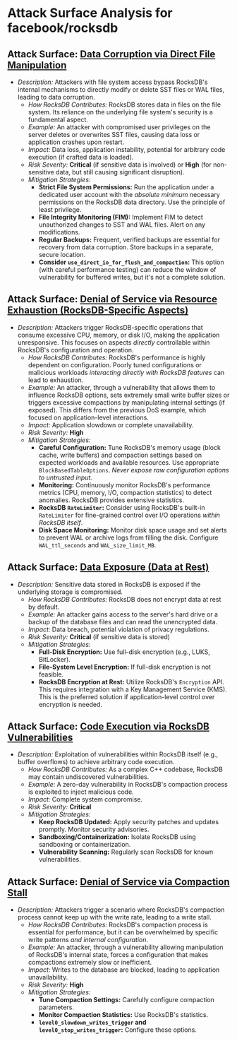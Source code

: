 # Attack Surface Analysis for facebook/rocksdb

## Attack Surface: [Data Corruption via Direct File Manipulation](./attack_surfaces/data_corruption_via_direct_file_manipulation.md)

*   *Description:* Attackers with file system access bypass RocksDB's internal mechanisms to directly modify or delete SST files or WAL files, leading to data corruption.
    *   *How RocksDB Contributes:* RocksDB stores data in files on the file system. Its reliance on the underlying file system's security is a fundamental aspect.
    *   *Example:* An attacker with compromised user privileges on the server deletes or overwrites SST files, causing data loss or application crashes upon restart.
    *   *Impact:* Data loss, application instability, potential for arbitrary code execution (if crafted data is loaded).
    *   *Risk Severity:* **Critical** (if sensitive data is involved) or **High** (for non-sensitive data, but still causing significant disruption).
    *   *Mitigation Strategies:*
        *   **Strict File System Permissions:** Run the application under a dedicated user account with the *absolute minimum* necessary permissions on the RocksDB data directory. Use the principle of least privilege.
        *   **File Integrity Monitoring (FIM):** Implement FIM to detect unauthorized changes to SST and WAL files. Alert on any modifications.
        *   **Regular Backups:** Frequent, verified backups are essential for recovery from data corruption. Store backups in a separate, secure location.
        *   **Consider `use_direct_io_for_flush_and_compaction`:** This option (with careful performance testing) can reduce the window of vulnerability for buffered writes, but it's not a complete solution.

## Attack Surface: [Denial of Service via Resource Exhaustion (RocksDB-Specific Aspects)](./attack_surfaces/denial_of_service_via_resource_exhaustion__rocksdb-specific_aspects_.md)

*   *Description:* Attackers trigger RocksDB-specific operations that consume excessive CPU, memory, or disk I/O, making the application unresponsive. This focuses on aspects *directly* controllable within RocksDB's configuration and operation.
    *   *How RocksDB Contributes:* RocksDB's performance is highly dependent on configuration. Poorly tuned configurations or malicious workloads *interacting directly with RocksDB features* can lead to exhaustion.
    *   *Example:* An attacker, through a vulnerability that allows them to influence RocksDB options, sets extremely small write buffer sizes or triggers excessive compactions by manipulating internal settings (if exposed).  This differs from the previous DoS example, which focused on application-level interactions.
    *   *Impact:* Application slowdown or complete unavailability.
    *   *Risk Severity:* **High**
    *   *Mitigation Strategies:*
        *   **Careful Configuration:** Tune RocksDB's memory usage (block cache, write buffers) and compaction settings based on expected workloads and available resources. Use appropriate `BlockBasedTableOptions`. *Never expose raw configuration options to untrusted input.*
        *   **Monitoring:** Continuously monitor RocksDB's performance metrics (CPU, memory, I/O, compaction statistics) to detect anomalies. RocksDB provides extensive statistics.
        *   **RocksDB `RateLimiter`:** Consider using RocksDB's built-in `RateLimiter` for fine-grained control over I/O operations *within RocksDB itself*.
        *   **Disk Space Monitoring:** Monitor disk space usage and set alerts to prevent WAL or archive logs from filling the disk. Configure `WAL_ttl_seconds` and `WAL_size_limit_MB`.

## Attack Surface: [Data Exposure (Data at Rest)](./attack_surfaces/data_exposure__data_at_rest_.md)

*   *Description:* Sensitive data stored in RocksDB is exposed if the underlying storage is compromised.
    *   *How RocksDB Contributes:* RocksDB does not encrypt data at rest by default.
    *   *Example:* An attacker gains access to the server's hard drive or a backup of the database files and can read the unencrypted data.
    *   *Impact:* Data breach, potential violation of privacy regulations.
    *   *Risk Severity:* **Critical** (if sensitive data is stored)
    *   *Mitigation Strategies:*
        *   **Full-Disk Encryption:** Use full-disk encryption (e.g., LUKS, BitLocker).
        *   **File-System Level Encryption:** If full-disk encryption is not feasible.
        *   **RocksDB Encryption at Rest:** Utilize RocksDB's `Encryption` API. This requires integration with a Key Management Service (KMS). This is the preferred solution if application-level control over encryption is needed.

## Attack Surface: [Code Execution via RocksDB Vulnerabilities](./attack_surfaces/code_execution_via_rocksdb_vulnerabilities.md)

*   *Description:* Exploitation of vulnerabilities within RocksDB itself (e.g., buffer overflows) to achieve arbitrary code execution.
    *   *How RocksDB Contributes:* As a complex C++ codebase, RocksDB may contain undiscovered vulnerabilities.
    *   *Example:* A zero-day vulnerability in RocksDB's compaction process is exploited to inject malicious code.
    *   *Impact:* Complete system compromise.
    *   *Risk Severity:* **Critical**
    *   *Mitigation Strategies:*
        *   **Keep RocksDB Updated:** Apply security patches and updates promptly. Monitor security advisories.
        *   **Sandboxing/Containerization:** Isolate RocksDB using sandboxing or containerization.
        *   **Vulnerability Scanning:** Regularly scan RocksDB for known vulnerabilities.

## Attack Surface: [Denial of Service via Compaction Stall](./attack_surfaces/denial_of_service_via_compaction_stall.md)

*   *Description:* Attackers trigger a scenario where RocksDB's compaction process cannot keep up with the write rate, leading to a write stall.
    *   *How RocksDB Contributes:* RocksDB's compaction process is essential for performance, but it can be overwhelmed by specific write patterns *and internal configuration*.
    *   *Example:* An attacker, through a vulnerability allowing manipulation of RocksDB's internal state, forces a configuration that makes compactions extremely slow or inefficient.
    *   *Impact:* Writes to the database are blocked, leading to application unavailability.
    *   *Risk Severity:* **High**
    *   *Mitigation Strategies:*
        *   **Tune Compaction Settings:** Carefully configure compaction parameters.
        *   **Monitor Compaction Statistics:** Use RocksDB's statistics.
        *   **`level0_slowdown_writes_trigger` and `level0_stop_writes_trigger`:** Configure these options.

